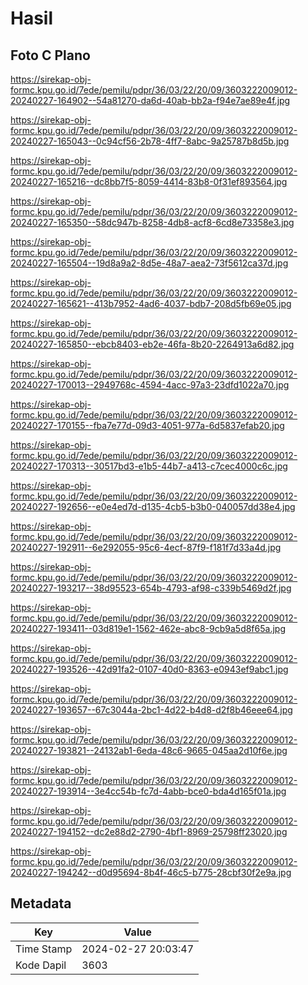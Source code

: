 # Hasil

## Foto C Plano

https://sirekap-obj-formc.kpu.go.id/7ede/pemilu/pdpr/36/03/22/20/09/3603222009012-20240227-164902--54a81270-da6d-40ab-bb2a-f94e7ae89e4f.jpg

https://sirekap-obj-formc.kpu.go.id/7ede/pemilu/pdpr/36/03/22/20/09/3603222009012-20240227-165043--0c94cf56-2b78-4ff7-8abc-9a25787b8d5b.jpg

https://sirekap-obj-formc.kpu.go.id/7ede/pemilu/pdpr/36/03/22/20/09/3603222009012-20240227-165216--dc8bb7f5-8059-4414-83b8-0f31ef893564.jpg

https://sirekap-obj-formc.kpu.go.id/7ede/pemilu/pdpr/36/03/22/20/09/3603222009012-20240227-165350--58dc947b-8258-4db8-acf8-6cd8e73358e3.jpg

https://sirekap-obj-formc.kpu.go.id/7ede/pemilu/pdpr/36/03/22/20/09/3603222009012-20240227-165504--19d8a9a2-8d5e-48a7-aea2-73f5612ca37d.jpg

https://sirekap-obj-formc.kpu.go.id/7ede/pemilu/pdpr/36/03/22/20/09/3603222009012-20240227-165621--413b7952-4ad6-4037-bdb7-208d5fb69e05.jpg

https://sirekap-obj-formc.kpu.go.id/7ede/pemilu/pdpr/36/03/22/20/09/3603222009012-20240227-165850--ebcb8403-eb2e-46fa-8b20-2264913a6d82.jpg

https://sirekap-obj-formc.kpu.go.id/7ede/pemilu/pdpr/36/03/22/20/09/3603222009012-20240227-170013--2949768c-4594-4acc-97a3-23dfd1022a70.jpg

https://sirekap-obj-formc.kpu.go.id/7ede/pemilu/pdpr/36/03/22/20/09/3603222009012-20240227-170155--fba7e77d-09d3-4051-977a-6d5837efab20.jpg

https://sirekap-obj-formc.kpu.go.id/7ede/pemilu/pdpr/36/03/22/20/09/3603222009012-20240227-170313--30517bd3-e1b5-44b7-a413-c7cec4000c6c.jpg

https://sirekap-obj-formc.kpu.go.id/7ede/pemilu/pdpr/36/03/22/20/09/3603222009012-20240227-192656--e0e4ed7d-d135-4cb5-b3b0-040057dd38e4.jpg

https://sirekap-obj-formc.kpu.go.id/7ede/pemilu/pdpr/36/03/22/20/09/3603222009012-20240227-192911--6e292055-95c6-4ecf-87f9-f181f7d33a4d.jpg

https://sirekap-obj-formc.kpu.go.id/7ede/pemilu/pdpr/36/03/22/20/09/3603222009012-20240227-193217--38d95523-654b-4793-af98-c339b5469d2f.jpg

https://sirekap-obj-formc.kpu.go.id/7ede/pemilu/pdpr/36/03/22/20/09/3603222009012-20240227-193411--03d819e1-1562-462e-abc8-9cb9a5d8f65a.jpg

https://sirekap-obj-formc.kpu.go.id/7ede/pemilu/pdpr/36/03/22/20/09/3603222009012-20240227-193526--42d91fa2-0107-40d0-8363-e0943ef9abc1.jpg

https://sirekap-obj-formc.kpu.go.id/7ede/pemilu/pdpr/36/03/22/20/09/3603222009012-20240227-193657--67c3044a-2bc1-4d22-b4d8-d2f8b46eee64.jpg

https://sirekap-obj-formc.kpu.go.id/7ede/pemilu/pdpr/36/03/22/20/09/3603222009012-20240227-193821--24132ab1-6eda-48c6-9665-045aa2d10f6e.jpg

https://sirekap-obj-formc.kpu.go.id/7ede/pemilu/pdpr/36/03/22/20/09/3603222009012-20240227-193914--3e4cc54b-fc7d-4abb-bce0-bda4d165f01a.jpg

https://sirekap-obj-formc.kpu.go.id/7ede/pemilu/pdpr/36/03/22/20/09/3603222009012-20240227-194152--dc2e88d2-2790-4bf1-8969-25798ff23020.jpg

https://sirekap-obj-formc.kpu.go.id/7ede/pemilu/pdpr/36/03/22/20/09/3603222009012-20240227-194242--d0d95694-8b4f-46c5-b775-28cbf30f2e9a.jpg


## Metadata

| Key        | Value               |
| ---------- | ------------------- |
| Time Stamp | 2024-02-27 20:03:47 |
| Kode Dapil | 3603                |




